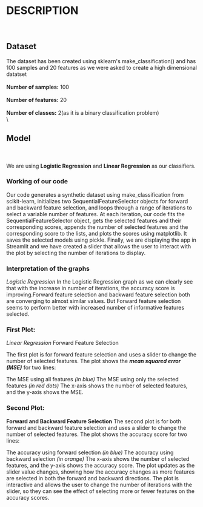 # DESCRIPTION
<br/>

## Dataset
The dataset has been created using sklearn's make_classification() and has 100 samples and 20 features as we were asked to create a high dimensional datatset
\
\
**Number of samples:** 100
\
\
**Number of features:** 20
\
\
**Number of classes:** 2(as it is a binary classification problem)
\
\
## Model
\
\
We are using **Logistic Regression** and **Linear Regression** as our classifiers.
### Working of our code
Our code generates a synthetic dataset using make_classification from scikit-learn, initializes two SequentialFeatureSelector objects for forward and backward feature selection, and loops through a range of iterations to select a variable number of features. At each iteration, our code fits the SequentialFeatureSelector object, gets the selected features and their corresponding scores, appends the number of selected features and the corresponding score to the lists, and plots the scores using matplotlib. It saves the selected models using pickle. Finally, we are displaying the app in Streamlit and we have created a slider that allows the user to interact with the plot by selecting the number of iterations to display.





### Interpretation of the graphs
*Logistic Regression*
In the Logistic Regression graph as we can clearly see that with the increase in number of iterations, the accuracy score is improving.Forward feature selection and backward feature selection both are converging to almost similar values. But Forward feature selection seems to perform better with increased number of informative features selected.



### First Plot:
*Linear Regression* 
Forward Feature Selection

The first plot is for forward feature selection and uses a slider to change the number of selected features. The plot shows the ***mean squared error (MSE)*** for two lines:

The MSE using all features *(in blue)*
The MSE using only the selected features *(in red dots)*
The x-axis shows the number of selected features, and the y-axis shows the MSE. 


### Second Plot: 
**Forward and Backward Feature Selection**
The second plot is for both forward and backward feature selection and uses a slider to change the number of selected features. The plot shows the accuracy score for two lines:

The accuracy using forward selection *(in blue)*
The accuracy using backward selection *(in orange)*
The x-axis shows the number of selected features, and the y-axis shows the accuracy score. The plot updates as the slider value changes, showing how the accuracy changes as more features are selected in both the forward and backward directions. The plot is interactive and allows the user to change the number of iterations with the slider, so they can see the effect of selecting more or fewer features on the accuracy scores.
